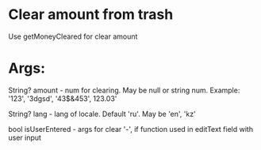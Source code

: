 # Clear amount from trash

Use getMoneyCleared for clear amount

# Args:
String? amount - num for clearing. May be null or string num. 
Example: '123', '3dgsd', '43$&453', 123.03'

String? lang - lang of locale. Default 'ru'. May be 'en', 'kz'

bool isUserEntered - args for clear '-', if function used in editText field with user input
